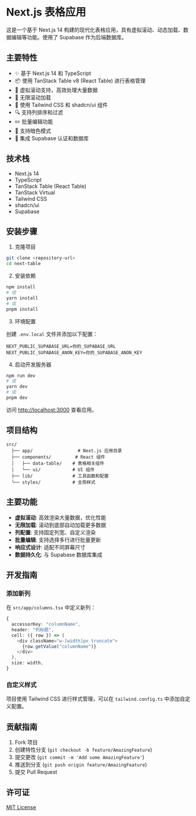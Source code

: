 # Next.js 表格应用

这是一个基于 Next.js 14 构建的现代化表格应用，具有虚拟滚动、动态加载、数据编辑等功能。使用了 Supabase 作为后端数据库。

## 主要特性

- ✨ 基于 Next.js 14 和 TypeScript
- 📦 使用 TanStack Table v8 (React Table) 进行表格管理
- 🎯 虚拟滚动支持，高效处理大量数据
- 🔄 无限滚动加载
- 🎨 使用 Tailwind CSS 和 shadcn/ui 组件
- 🔍 支持列排序和过滤
- ✏️ 批量编辑功能
- 🌙 支持暗色模式
- 🔐 集成 Supabase 认证和数据库

## 技术栈

- Next.js 14
- TypeScript
- TanStack Table (React Table)
- TanStack Virtual
- Tailwind CSS
- shadcn/ui
- Supabase

## 安装步骤

1. 克隆项目

```bash
git clone <repository-url>
cd next-table
```

2. 安装依赖

```bash
npm install
# 或
yarn install
# 或
pnpm install
```

3. 环境配置

创建 `.env.local` 文件并添加以下配置：

```env
NEXT_PUBLIC_SUPABASE_URL=你的_SUPABASE_URL
NEXT_PUBLIC_SUPABASE_ANON_KEY=你的_SUPABASE_ANON_KEY
```

4. 启动开发服务器

```bash
npm run dev
# 或
yarn dev
# 或
pnpm dev
```

访问 [http://localhost:3000](http://localhost:3000) 查看应用。

## 项目结构

```
src/
  ├── app/                 # Next.js 应用目录
  ├── components/         # React 组件
  │   ├── data-table/    # 表格相关组件
  │   └── ui/            # UI 组件
  ├── lib/               # 工具函数和配置
  └── styles/            # 全局样式
```

## 主要功能

- **虚拟滚动**: 高效渲染大量数据，优化性能
- **无限加载**: 滚动到底部自动加载更多数据
- **列配置**: 支持固定列宽、自定义渲染
- **批量编辑**: 支持选择多行进行批量更新
- **响应式设计**: 适配不同屏幕尺寸
- **数据持久化**: 与 Supabase 数据库集成

## 开发指南

### 添加新列

在 `src/app/columns.tsx` 中定义新列：

```typescript
{
  accessorKey: "columnName",
  header: "列标题",
  cell: ({ row }) => (
    <div className="w-[width]px truncate">
      {row.getValue("columnName")}
    </div>
  ),
  size: width,
}
```

### 自定义样式

项目使用 Tailwind CSS 进行样式管理，可以在 `tailwind.config.ts` 中添加自定义配置。

## 贡献指南

1. Fork 项目
2. 创建特性分支 (`git checkout -b feature/AmazingFeature`)
3. 提交更改 (`git commit -m 'Add some AmazingFeature'`)
4. 推送到分支 (`git push origin feature/AmazingFeature`)
5. 提交 Pull Request

## 许可证

[MIT License](LICENSE) 